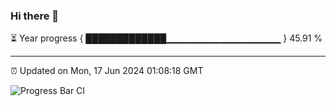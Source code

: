 ### Hi there 👋

⏳ Year progress { █████████████▁▁▁▁▁▁▁▁▁▁▁▁▁▁▁▁▁ } 45.91 %

---

⏰ Updated on Mon, 17 Jun 2024 01:08:18 GMT

![Progress Bar CI](https://github.com/liununu/liununu/workflows/Progress%20Bar%20CI/badge.svg)
